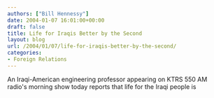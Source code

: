 ```yaml
---
authors: ["Bill Hennessy"]
date: 2004-01-07 16:01:00+00:00
draft: false
title: Life for Iraqis Better by the Second
layout: blog
url: /2004/01/07/life-for-iraqis-better-by-the-second/
categories:
- Foreign Relations
---
```


An Iraqi-American engineering professor appearing on KTRS 550 AM radio's morning show today reports that life for the Iraqi people is 
